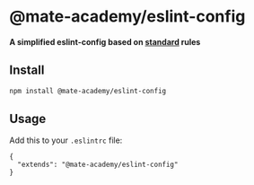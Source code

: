 # @mate-academy/eslint-config

#### A simplified eslint-config based on [standard](https://standardjs.com/rules.html) rules


## Install

```bash
npm install @mate-academy/eslint-config
```

## Usage

Add this to your `.eslintrc` file:

```
{
  "extends": "@mate-academy/eslint-config"
}
```